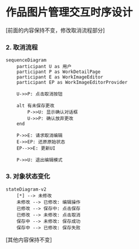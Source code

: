 # 作品图片管理交互时序设计

[前面的内容保持不变，修改取消流程部分]

### 2. 取消流程

```mermaid
sequenceDiagram
    participant U as 用户
    participant P as WorkDetailPage
    participant E as WorkImageEditor
    participant EP as WorkImageEditorProvider
    
    U->>P: 点击取消按钮
    
    alt 有未保存更改
        P->>U: 显示确认对话框
        U->>P: 确认放弃更改
    end
    
    P->>E: 请求取消编辑
    E->>EP: 还原原始状态
    EP-->>E: 更新UI
    
    P->>U: 退出编辑模式
```

### 3. 对象状态变化

```mermaid
stateDiagram-v2
    [*] --> 未修改
    未修改 --> 已修改: 编辑操作
    已修改 --> 保存中: 点击保存
    已修改 --> 未修改: 点击取消
    保存中 --> 未修改: 保存成功
    保存中 --> 已修改: 保存失败
```

[其他内容保持不变]
